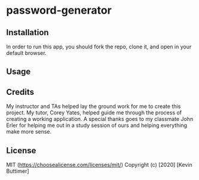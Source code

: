 # password-generator

## Installation

In order to run this app, you should fork the repo, clone it, and open in your default browser.

## Usage



## Credits

My instructor and TAs helped lay the ground work for me to create this project. My tutor, Corey Yates, helped guide me through the process of creating a working application. A special thanks goes to my classmate John Erler for helping me out in a study session of ours and helping everything make more sense.

## License

MIT (https://choosealicense.com/licenses/mit/) Copyright (c) [2020] [Kevin Buttimer]